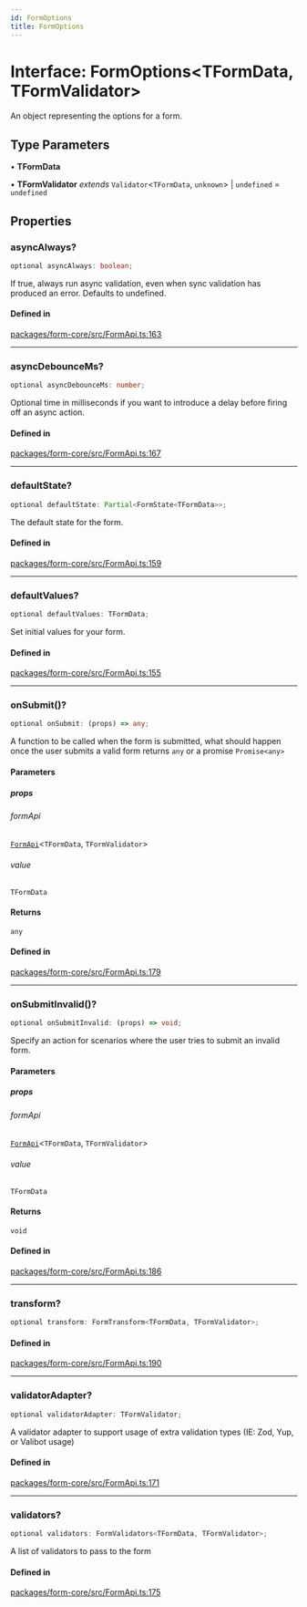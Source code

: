 ```yaml
---
id: FormOptions
title: FormOptions
---
```


# Interface: FormOptions\<TFormData, TFormValidator\>

An object representing the options for a form.

## Type Parameters

• **TFormData**

• **TFormValidator** *extends* `Validator`\<`TFormData`, `unknown`\> \| `undefined` = `undefined`

## Properties

### asyncAlways?

```ts
optional asyncAlways: boolean;
```

If true, always run async validation, even when sync validation has produced an error. Defaults to undefined.

#### Defined in

[packages/form-core/src/FormApi.ts:163](https://github.com/TanStack/form/blob/main/packages/form-core/src/FormApi.ts#L163)

***

### asyncDebounceMs?

```ts
optional asyncDebounceMs: number;
```

Optional time in milliseconds if you want to introduce a delay before firing off an async action.

#### Defined in

[packages/form-core/src/FormApi.ts:167](https://github.com/TanStack/form/blob/main/packages/form-core/src/FormApi.ts#L167)

***

### defaultState?

```ts
optional defaultState: Partial<FormState<TFormData>>;
```

The default state for the form.

#### Defined in

[packages/form-core/src/FormApi.ts:159](https://github.com/TanStack/form/blob/main/packages/form-core/src/FormApi.ts#L159)

***

### defaultValues?

```ts
optional defaultValues: TFormData;
```

Set initial values for your form.

#### Defined in

[packages/form-core/src/FormApi.ts:155](https://github.com/TanStack/form/blob/main/packages/form-core/src/FormApi.ts#L155)

***

### onSubmit()?

```ts
optional onSubmit: (props) => any;
```

A function to be called when the form is submitted, what should happen once the user submits a valid form returns `any` or a promise `Promise<any>`

#### Parameters

##### props

###### formApi

[`FormApi`](../classes/formapi.md)\<`TFormData`, `TFormValidator`\>

###### value

`TFormData`

#### Returns

`any`

#### Defined in

[packages/form-core/src/FormApi.ts:179](https://github.com/TanStack/form/blob/main/packages/form-core/src/FormApi.ts#L179)

***

### onSubmitInvalid()?

```ts
optional onSubmitInvalid: (props) => void;
```

Specify an action for scenarios where the user tries to submit an invalid form.

#### Parameters

##### props

###### formApi

[`FormApi`](../classes/formapi.md)\<`TFormData`, `TFormValidator`\>

###### value

`TFormData`

#### Returns

`void`

#### Defined in

[packages/form-core/src/FormApi.ts:186](https://github.com/TanStack/form/blob/main/packages/form-core/src/FormApi.ts#L186)

***

### transform?

```ts
optional transform: FormTransform<TFormData, TFormValidator>;
```

#### Defined in

[packages/form-core/src/FormApi.ts:190](https://github.com/TanStack/form/blob/main/packages/form-core/src/FormApi.ts#L190)

***

### validatorAdapter?

```ts
optional validatorAdapter: TFormValidator;
```

A validator adapter to support usage of extra validation types (IE: Zod, Yup, or Valibot usage)

#### Defined in

[packages/form-core/src/FormApi.ts:171](https://github.com/TanStack/form/blob/main/packages/form-core/src/FormApi.ts#L171)

***

### validators?

```ts
optional validators: FormValidators<TFormData, TFormValidator>;
```

A list of validators to pass to the form

#### Defined in

[packages/form-core/src/FormApi.ts:175](https://github.com/TanStack/form/blob/main/packages/form-core/src/FormApi.ts#L175)

